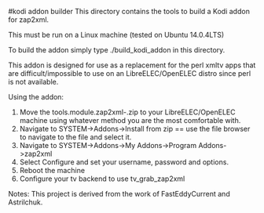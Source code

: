 #kodi addon builder
This directory contains the tools to build a Kodi addon for zap2xml.

This must be run on a Linux machine (tested on Ubuntu 14.0.4LTS)

To build the addon simply type ./build_kodi_addon in this directory.

This addon is designed for use as a replacement for the perl xmltv apps that are difficult/impossible to use on an LibreELEC/OpenELEC distro since perl is not available.

Using the addon:

1) Move the tools.module.zap2xml-<version>.zip to your LibreELEC/OpenELEC machine using whatever method you are the most comfortable with.
2) Navigate to SYSTEM->Addons->Install from zip
    == use the file browser to navigate to the file and select it.
3) Navigate to SYSTEM->Addons->My Addons->Program Addons->zap2xml
4) Select Configure and set your username, password and options.
5) Reboot the machine
6) Configure your tv backend to use tv_grab_zap2xml

Notes:
This project is derived from the work of FastEddyCurrent and Astrilchuk.
